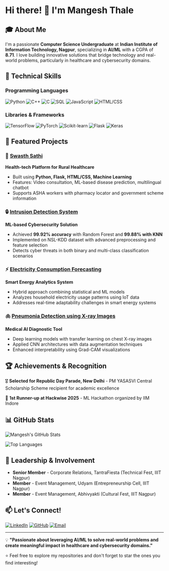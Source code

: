 # Hi there! 👋 I'm Mangesh Thale

## 🎓 About Me
I'm a passionate **Computer Science Undergraduate** at **Indian Institute of Information Technology, Nagpur**, specializing in **AI/ML** with a CGPA of **8.71**. I love building innovative solutions that bridge technology and real-world problems, particularly in healthcare and cybersecurity domains.

## 🔧 Technical Skills

### Programming Languages
![Python](https://img.shields.io/badge/-Python-3776AB?style=flat-square&logo=python&logoColor=white)
![C++](https://img.shields.io/badge/-C++-00599C?style=flat-square&logo=c%2B%2B&logoColor=white)
![C](https://img.shields.io/badge/-C-A8B9CC?style=flat-square&logo=c&logoColor=white)
![SQL](https://img.shields.io/badge/-SQL-4479A1?style=flat-square&logo=postgresql&logoColor=white)
![JavaScript](https://img.shields.io/badge/-JavaScript-F7DF1E?style=flat-square&logo=javascript&logoColor=black)
![HTML/CSS](https://img.shields.io/badge/-HTML/CSS-E34F26?style=flat-square&logo=html5&logoColor=white)

### Libraries & Frameworks
![TensorFlow](https://img.shields.io/badge/-TensorFlow-FF6F00?style=flat-square&logo=tensorflow&logoColor=white)
![PyTorch](https://img.shields.io/badge/-PyTorch-EE4C2C?style=flat-square&logo=pytorch&logoColor=white)
![Scikit-learn](https://img.shields.io/badge/-Scikit--learn-F7931E?style=flat-square&logo=scikit-learn&logoColor=white)
![Flask](https://img.shields.io/badge/-Flask-000000?style=flat-square&logo=flask&logoColor=white)
![Keras](https://img.shields.io/badge/-Keras-D00000?style=flat-square&logo=keras&logoColor=white)

## 🚀 Featured Projects

### 🏥 [Swasth Sathi](https://github.com/Mangeshthale) 
**Health-tech Platform for Rural Healthcare**
- Built using **Python, Flask, HTML/CSS, Machine Learning**
- Features: Video consultation, ML-based disease prediction, multilingual chatbot
- Supports ASHA workers with pharmacy locator and government scheme information

### 🔒 [Intrusion Detection System](https://github.com/Mangeshthale)
**ML-based Cybersecurity Solution**
- Achieved **99.92% accuracy** with Random Forest and **99.88% with KNN**
- Implemented on NSL-KDD dataset with advanced preprocessing and feature selection
- Detects cyber threats in both binary and multi-class classification scenarios

### ⚡ [Electricity Consumption Forecasting](https://github.com/Mangeshthale)
**Smart Energy Analytics System**
- Hybrid approach combining statistical and ML models
- Analyzes household electricity usage patterns using IoT data
- Addresses real-time adaptability challenges in smart energy systems

### 🫁 [Pneumonia Detection using X-ray Images](https://github.com/Mangeshthale)
**Medical AI Diagnostic Tool**
- Deep learning models with transfer learning on chest X-ray images
- Applied CNN architectures with data augmentation techniques
- Enhanced interpretability using Grad-CAM visualizations

## 🏆 Achievements & Recognition

🎖️ **Selected for Republic Day Parade, New Delhi** - PM YASASVI Central Scholarship Scheme recipient for academic excellence

🥈 **1st Runner-up at Hackwise 2025** - ML Hackathon organized by IIM Indore

## 📊 GitHub Stats

![Mangesh's GitHub Stats](https://github-readme-stats.vercel.app/api?username=Mangeshthale&show_icons=true&theme=radical)

![Top Languages](https://github-readme-stats.vercel.app/api/top-langs/?username=Mangeshthale&layout=compact&theme=radical)

## 🎯 Leadership & Involvement

- **Senior Member** - Corporate Relations, TantraFiesta (Technical Fest, IIIT Nagpur)
- **Member** - Event Management, Udyam (Entrepreneurship Cell, IIIT Nagpur)
- **Member** - Event Management, Abhivyakti (Cultural Fest, IIIT Nagpur)

## 📫 Let's Connect!

[![LinkedIn](https://img.shields.io/badge/-LinkedIn-0077B5?style=flat-square&logo=linkedin&logoColor=white)](https://linkedin.com/in/mangesh-thale)
[![GitHub](https://img.shields.io/badge/-GitHub-181717?style=flat-square&logo=github&logoColor=white)](https://github.com/Mangeshthale)
[![Email](https://img.shields.io/badge/-Email-D14836?style=flat-square&logo=gmail&logoColor=white)](mailto:mthale1308@gmail.com)

---

💡 **"Passionate about leveraging AI/ML to solve real-world problems and create meaningful impact in healthcare and cybersecurity domains."**

⭐ Feel free to explore my repositories and don't forget to star the ones you find interesting!
